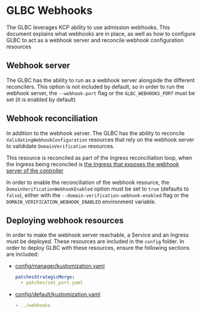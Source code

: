 # GLBC Webhooks

The GLBC leverages KCP ability to use admission webhooks. This document explains
what webhooks are in place, as well as how to configure GLBC to act as a 
webhook server and reconcile webhook configuration resources

## Webhook server

The GLBC has the ability to run as a webhook server alongside the different
reconcilers. This option is not included by default, so in order to run the
webhook server, the `--webhook-port` flag  or the `GLBC_WEBHOOKS_PORT` 
must be set (it is enabled by default)

## Webhook reconciliation

In addition to the webhook server. The GLBC has the ability to reconcile
`ValidatingWebhookConfiguration` resources that rely on the webhook server
to valididate `DomainVerification` resources. 

This resource is reconciled as part of the Ingress reconciliation loop, when the
Ingress being reconciled is [the Ingress that exposes the webhook server of the
controller](../../config/webhooks/ingress.yaml)

In order to enable the reconciliation of the webhook resource, the 
`DomainVerificationWebhookEnabled` option must be set to `true` (defaults to `false`),
either with the `--domain-verification-webhook-enabled` flag or the
`DOMAIN_VERIFICATION_WEBHOOK_ENABLED` environment variable.

## Deploying webhook resources

In order to make the webhook server reachable, a Service and an Ingress must be
deployed. These resources are included in the `config` folder. In order to deploy GLBC with these resources,
ensure the following sections are included:

* [config/manager/kustomization.yaml](../../config/manager/kustomization.yaml)
    ```yaml
    patchesStrategicMerge:
      - patches/set_port.yaml
    ```
* [config/default/kustomization.yaml](../../config/default/kustomization.yaml)
    ```yaml
    - ../webhooks
    ```